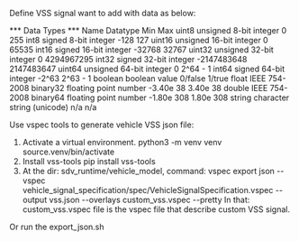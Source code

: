 Define VSS signal want to add with data as below:

*** Data Types ***
Name 	Datatype 	Min 	Max
uint8 	unsigned 8-bit integer 	0 	255
int8 	signed 8-bit integer 	-128 	127
uint16 	unsigned 16-bit integer 	0 	65535
int16 	signed 16-bit integer 	-32768 	32767
uint32 	unsigned 32-bit integer 	0 	4294967295
int32 	signed 32-bit integer 	-2147483648 	2147483647
uint64 	unsigned 64-bit integer 	0 	2^64 - 1
int64 	signed 64-bit integer 	-2^63 	2^63 - 1
boolean 	boolean value 	0/false 	1/true
float 	IEEE 754-2008 binary32 floating point number 	-3.40e 38 	3.40e 38
double 	IEEE 754-2008 binary64 floating point number 	-1.80e 308 	1.80e 308
string 	character string (unicode) 	n/a 	n/a


Use vspec tools to generate vehicle VSS json file:
1. Activate a virtual environment.
python3 -m venv venv
source.venv/bin/activate
2. Install vss-tools
pip install vss-tools
3. At the dir: sdv_runtime/vehicle_model, command:
vspec export json --vspec vehicle_signal_specification/spec/VehicleSignalSpecification.vspec --output vss.json      --overlays custom_vss.vspec --pretty
    In that: custom_vss.vspec file is the vspec file that describe custom VSS signal.

Or run the export_json.sh